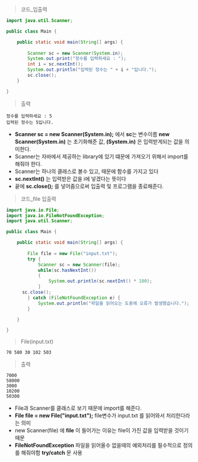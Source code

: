 > 코드_입출력
```java
import java.util.Scanner;

public class Main {

	public static void main(String[] args) {
		
		Scanner sc = new Scanner(System.in);
		System.out.print("정수를 입력하세요 : ");
		int i = sc.nextInt();
		System.out.println("입력된 정수는 " + i + "입니다.");
		sc.close();
	}

}
```
> 출력
```
정수를 입력하세요 : 5
입력된 정수는 5입니다.
```
+ **Scanner sc = new Scanner(System.in);** 에서 **sc**는 변수이름 **new Scanner(System.in)** 는 초기화해준 값, **(System.in)** 은 입력받게되는 값을 의미한다.
+ Scanner는 자바에서 제공하는 library에 있기 떄문에 가져오기 위해서 import를 해줘야 한다.
+ Scanner는 하나의 클래스로 볼수 있고, 때문에 함수를 가지고 있다
+ **sc.nextInt()** 는 입력받은 값을 i에 넣겠다는 뜻이다
+ 끝에 **sc.close();** 를 넣어줌으로써 입출력 및 프로그램을 종료해준다.

> 코드_file 입출력
```java
import java.io.File;
import java.io.FileNotFoundException;
import java.util.Scanner;

public class Main {

	public static void main(String[] args) {
		
		File file = new File("input.txt");
		try {
			Scanner sc = new Scanner(file);
			while(sc.hasNextInt())
			{
				System.out.println(sc.nextInt() * 100);
			}
      sc.close();
		} catch (FileNotFoundException e) {
			System.out.println("파일을 읽어오는 도중에 오류가 발생했습니다.");
		}

	}

}
```
> File(input.txt)
```
70 580 30 102 503
```
> 출력
```
7000
58000
3000
10200
50300
```
+ File과 Scanner를 클래스로 보기 때문에 import를 해준다.
+ **File file = new File("input.txt");** file변수가 input.txt 를 읽어와서 처리한다라는 의미
+ new Scanner(file) 에 **file** 이 들어가는 이유는 file이 가진 값을 입력받을 것이기 때문
+ **FileNotFoundException** 파일을 읽어올수 없을때의 예외처리를 필수적으로 정의를 해줘야함 **try/catch** 문 사용
